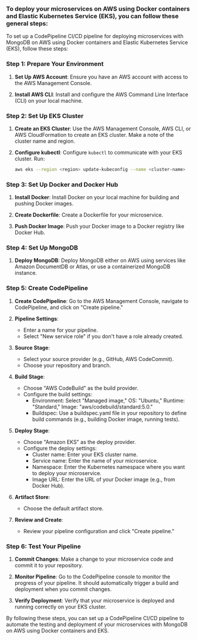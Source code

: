 ### To deploy your microservices on AWS using Docker containers and Elastic Kubernetes Service (EKS), you can follow these general steps:

To set up a CodePipeline CI/CD pipeline for deploying microservices with MongoDB on AWS using Docker containers and Elastic Kubernetes Service (EKS), follow these steps:

### Step 1: Prepare Your Environment

1. **Set Up AWS Account**: Ensure you have an AWS account with access to the AWS Management Console.

2. **Install AWS CLI**: Install and configure the AWS Command Line Interface (CLI) on your local machine.

### Step 2: Set Up EKS Cluster

1. **Create an EKS Cluster**: Use the AWS Management Console, AWS CLI, or AWS CloudFormation to create an EKS cluster. Make a note of the cluster name and region.

2. **Configure kubectl**: Configure `kubectl` to communicate with your EKS cluster. Run:
   ```sh
   aws eks --region <region> update-kubeconfig --name <cluster-name>
   ```

### Step 3: Set Up Docker and Docker Hub

1. **Install Docker**: Install Docker on your local machine for building and pushing Docker images.

2. **Create Dockerfile**: Create a Dockerfile for your microservice.

3. **Push Docker Image**: Push your Docker image to a Docker registry like Docker Hub.

### Step 4: Set Up MongoDB

1. **Deploy MongoDB**: Deploy MongoDB either on AWS using services like Amazon DocumentDB or Atlas, or use a containerized MongoDB instance.

### Step 5: Create CodePipeline

1. **Create CodePipeline**: Go to the AWS Management Console, navigate to CodePipeline, and click on "Create pipeline."

2. **Pipeline Settings**:
   - Enter a name for your pipeline.
   - Select "New service role" if you don't have a role already created.

3. **Source Stage**:
   - Select your source provider (e.g., GitHub, AWS CodeCommit).
   - Choose your repository and branch.

4. **Build Stage**:
   - Choose "AWS CodeBuild" as the build provider.
   - Configure the build settings:
      - Environment: Select "Managed image," OS: "Ubuntu," Runtime: "Standard," Image: "aws/codebuild/standard:5.0."
      - Buildspec: Use a buildspec.yaml file in your repository to define build commands (e.g., building Docker image, running tests).

5. **Deploy Stage**:
   - Choose "Amazon EKS" as the deploy provider.
   - Configure the deploy settings:
      - Cluster name: Enter your EKS cluster name.
      - Service name: Enter the name of your microservice.
      - Namespace: Enter the Kubernetes namespace where you want to deploy your microservice.
      - Image URL: Enter the URL of your Docker image (e.g., from Docker Hub).

6. **Artifact Store**:
   - Choose the default artifact store.

7. **Review and Create**:
   - Review your pipeline configuration and click "Create pipeline."

### Step 6: Test Your Pipeline

1. **Commit Changes**: Make a change to your microservice code and commit it to your repository.

2. **Monitor Pipeline**: Go to the CodePipeline console to monitor the progress of your pipeline. It should automatically trigger a build and deployment when you commit changes.

3. **Verify Deployment**: Verify that your microservice is deployed and running correctly on your EKS cluster.

By following these steps, you can set up a CodePipeline CI/CD pipeline to automate the testing and deployment of your microservices with MongoDB on AWS using Docker containers and EKS.